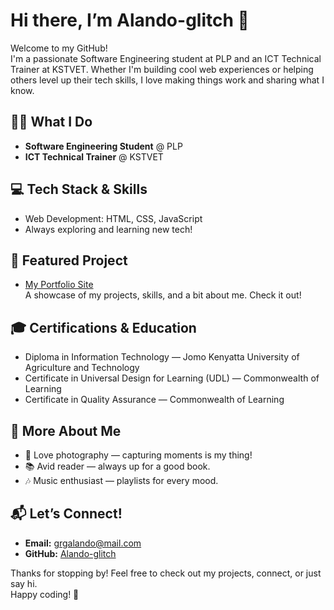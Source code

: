 # Hi there, I’m Alando-glitch 👋

Welcome to my GitHub!  
I'm a passionate Software Engineering student at PLP and an ICT Technical Trainer at KSTVET. Whether I'm building cool web experiences or helping others level up their tech skills, I love making things work and sharing what I know.

## 👨‍💻 What I Do
- **Software Engineering Student** @ PLP
- **ICT Technical Trainer** @ KSTVET

## 💻 Tech Stack & Skills
- Web Development: HTML, CSS, JavaScript
- Always exploring and learning new tech!

## 🚀 Featured Project
- [My Portfolio Site](https://github.com/Alando-glitch/my-portfolio.git)  
  A showcase of my projects, skills, and a bit about me. Check it out!

## 🎓 Certifications & Education
- Diploma in Information Technology — Jomo Kenyatta University of Agriculture and Technology
- Certificate in Universal Design for Learning (UDL) — Commonwealth of Learning
- Certificate in Quality Assurance — Commonwealth of Learning

## 🎵 More About Me
- 📸 Love photography — capturing moments is my thing!
- 📚 Avid reader — always up for a good book.
- 🎶 Music enthusiast — playlists for every mood.

## 📬 Let’s Connect!
- **Email:** grgalando@mail.com
- **GitHub:** [Alando-glitch](https://github.com/Alando-glitch)

Thanks for stopping by! Feel free to check out my projects, connect, or just say hi.  
Happy coding! 🚀
